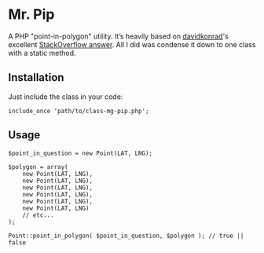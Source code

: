 # Mr. Pip
A PHP "point-in-polygon" utility. It’s heavily based on [davidkonrad](https://stackoverflow.com/users/1407478/davidkonrad)'s excellent [StackOverflow answer](https://stackoverflow.com/questions/14818567/point-in-polygon-algorithm-giving-wrong-results-sometimes/18190354#18190354). All I did was condense it down to one class with a static method.

## Installation

Just include the class in your code:

```
include_once 'path/to/class-mg-pip.php';
```

## Usage

```
$point_in_question = new Point(LAT, LNG);

$polygon = array(
    new Point(LAT, LNG),
    new Point(LAT, LNG),
    new Point(LAT, LNG),
    new Point(LAT, LNG),
    new Point(LAT, LNG),
    new Point(LAT, LNG)
    // etc...
);

Point::point_in_polygon( $point_in_question, $polygon ); // true || false
```
